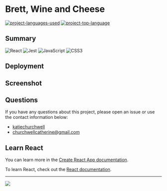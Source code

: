 # Brett, Wine and Cheese
  [![project-languages-used](https://img.shields.io/github/languages/count/katiechurchwell/Brett-Wine-Cheese?color=important)](https://github.com/katiechurchwell/Brett-Wine-Cheese)
  [![project-top-language](https://img.shields.io/github/languages/top/katiechurchwell/Brett-Wine-Cheese?color=blueviolet)](https://github.com/katiechurchwell/Brett-Wine-Cheese)


## Summary
![React](https://img.shields.io/badge/react-%2320232a.svg?style=flat&logo=react&logoColor=%2361DAFB)
![Jest](https://img.shields.io/badge/-jest-%23C21325?style=flat&logo=jest&logoColor=white)
![JavaScript](https://img.shields.io/badge/JavaScript_ES6-%23323330.svg?style=flat&logo=javascript&logoColor=%23F7DF1E)
![CSS3](https://img.shields.io/badge/css3-%231572B6.svg?style=flat&logo=css3&logoColor=white)

<!-- summary -->
## Deployment

## Screenshot

## Questions
  If you have any questions about this project, please open an issue or use the contact information below:
  * [katiechurchwell](https://www.github.com/katiechurchwell)
  * [churchwellcatherine@gmail.com](mailto:churchwellcatherine@gmail.com)

## Learn React
You can learn more in the [Create React App documentation](https://facebook.github.io/create-react-app/docs/getting-started).

To learn React, check out the [React documentation](https://reactjs.org/).

---
  ![](https://img.shields.io/badge/license-MIT-blue)



